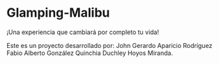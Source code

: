 # Glamping-Malibu
¡Una experiencia que cambiará por completo tu vida!

Este es un proyecto desarrollado por:
John Gerardo Aparicio Rodríguez
Fabio Alberto González Quinchia
Duchley Hoyos Miranda.



